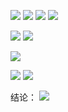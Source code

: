 ![](https://img2018.cnblogs.com/blog/1446249/202001/1446249-20200127174514787-1383516540.png)
![](https://img2018.cnblogs.com/blog/1446249/202001/1446249-20200127174529960-376680558.png)
![](https://img2018.cnblogs.com/blog/1446249/202001/1446249-20200127174549075-1381942117.png)
![](https://img2018.cnblogs.com/blog/1446249/202001/1446249-20200127174600741-1435954623.png)

![](https://img2018.cnblogs.com/blog/1446249/202001/1446249-20200127174636669-2054719390.png)
![](https://img2018.cnblogs.com/blog/1446249/202001/1446249-20200127174659533-180129627.png)

![](https://img2018.cnblogs.com/blog/1446249/202001/1446249-20200127174711672-564476400.png)

![](https://img2018.cnblogs.com/blog/1446249/202001/1446249-20200127174727078-1536745140.png)
![](https://img2018.cnblogs.com/blog/1446249/202001/1446249-20200127174746129-32059088.png)

结论：
![](https://img2018.cnblogs.com/blog/1446249/202001/1446249-20200127174847451-2072151805.png)
